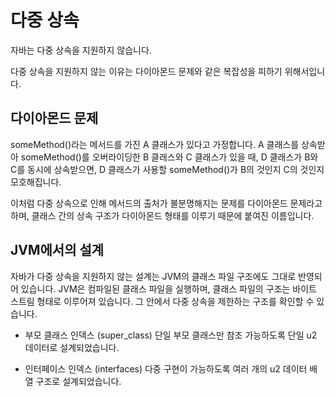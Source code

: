 # 다중 상속
자바는 다중 상속을 지원하지 않습니다.

다중 상속을 지원하지 않는 이유는 다이아몬드 문제와 같은 복잡성을 피하기 위해서입니다.

## 다이아몬드 문제
someMethod()라는 메서드를 가진 A 클래스가 있다고 가정합니다.
A 클래스를 상속받아 someMethod()를 오버라이딩한 B 클래스와 C 클래스가 있을 때,
D 클래스가 B와 C를 동시에 상속받으면, D 클래스가 사용할 someMethod()가 B의 것인지 C의 것인지 모호해집니다.

이처럼 다중 상속으로 인해 메서드의 출처가 불분명해지는 문제를 다이아몬드 문제라고 하며,
클래스 간의 상속 구조가 다이아몬드 형태를 이루기 때문에 붙여진 이름입니다.

## JVM에서의 설계
자바가 다중 상속을 지원하지 않는 설계는 JVM의 클래스 파일 구조에도 그대로 반영되어 있습니다.
JVM은 컴파일된 클래스 파일을 실행하며, 클래스 파일의 구조는 바이트 스트림 형태로 이루어져 있습니다.
그 안에서 다중 상속을 제한하는 구조를 확인할 수 있습니다.

- 부모 클래스 인덱스 (super_class)
단일 부모 클래스만 참조 가능하도록 단일 u2 데이터로 설계되었습니다.

- 인터페이스 인덱스 (interfaces)
다중 구현이 가능하도록 여러 개의 u2 데이터 배열 구조로 설계되었습니다.
